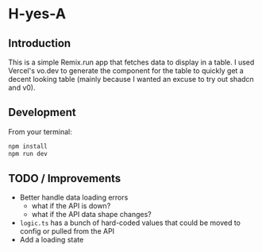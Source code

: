 # H-yes-A

## Introduction

This is a simple Remix.run app that fetches data to display in a table. I used Vercel's vo.dev to generate the component for the table to quickly get a decent looking table (mainly because I wanted an excuse to try out shadcn and v0).

## Development

From your terminal:

```sh
npm install
npm run dev

```

## TODO / Improvements

- Better handle data loading errors
  - what if the API is down?
  - what if the API data shape changes?
- `logic.ts` has a bunch of hard-coded values that could be moved to config or pulled from the API
- Add a loading state

